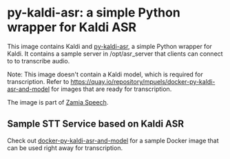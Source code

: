 # py-kaldi-asr: a simple Python wrapper for Kaldi ASR

This image contains Kaldi and
[py-kaldi-asr](https://github.com/gooofy/py-kaldi-asr), a simple Python
wrapper for Kaldi. It contains a sample server in /opt/asr_server that clients
can connect to to transcribe audio.

Note: This image doesn't contain a Kaldi model, which is required for
transcription. Refer to
https://quay.io/repository/mpuels/docker-py-kaldi-asr-and-model for images
that are ready for transcription.

The image is part of [Zamia Speech](https://github.com/gooofy/zamia-speech).


## Sample STT Service based on Kaldi ASR

Check out
[docker-py-kaldi-asr-and-model](https://github.com/mpuels/docker-py-kaldi-asr-and-model)
for a sample Docker image that can be used right away for transcription.

